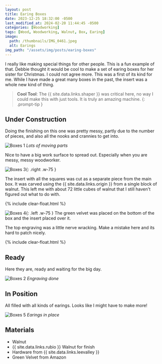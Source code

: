 ```yaml
---
layout: post
title: Earing Boxes
date: 2023-12-25 18:32:00 -0500
last_modified_at: 2024-02-20 11:44:45 -0500
categories: [Woodworking]
tags: [Wood, Woodworking, Walnut, Box, Earing]
image:
  path: /thumbnails/IMG_0461.jpeg
  alt: Earings
img_path: "/assets/img/posts/earing-boxes"
---
```


I really like making special things for other people. This is a fun example of that. Debbie thought it would be cool to make a set of earing boxes for her sister for Christmas. I could not agree more. This was a first of its kind for me. While I have made a great many boxes in the past, the insert was a whole new kind of thing.

> **Cool Tool**: The {{ site.data.links.shaper }} was critical here, no way I could make this with just tools. It is truly an amazing machine.
> {: .prompt-tip }

## Under Construction

Doing the finishing on this one was pretty messy, partly due to the number of pieces, and also all the nooks and crannies to get into.

![Boxes 1][Boxes 1]
_Lots of moving parts_

Nice to have a big work surface to spread out.  Especially when you are messy, messy woodworker.

![Boxes 3][Boxes 3]{: .right .w-75 }

The insert with all the squares was cut as a separate piece from the main box. It was carved using the {{ site.data.links.origin }} from a single block of walnut.  This left me with about 72 little cubes of walnut that I still haven't figured out what to do with.

{% include clear-float.html %}

![Boxes 4][Boxes 4]{: .left .w-75  }
The green velvet was placed on the bottom of the box and the insert placed over it.

The top engraving was a little nerve wracking. Make a mistake here and its hard to patch nicely.

{% include clear-float.html %}

## Ready

Here they are, ready and waiting for the big day.

![Boxes 2][Boxes 2]
_Engraving done_

## In Position

All filled with all kinds of earings. Looks like I might have to make more!

![Boxes 5][Boxes 5]
_Earings in place_

## Materials

- Walnut
- {{ site.data.links.rubio }} Walnut for finish
- Hardware from {{ site.data.links.leevalley }}
- Green Velvet from Amazon

[Boxes 1]: IMG_0455.jpeg
[Boxes 2]: IMG_0461.jpeg
[Boxes 3]: IMG_0466.jpeg
[Boxes 4]: IMG_0467.jpeg
[Boxes 5]: earing-box-01.jpeg
